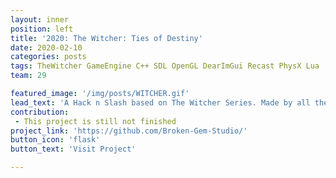 ```yaml
---
layout: inner
position: left
title: '2020: The Witcher: Ties of Destiny'
date: 2020-02-10 
categories: posts
tags: TheWitcher GameEngine C++ SDL OpenGL DearImGui Recast PhysX Lua
team: 29

featured_image: '/img/posts/WITCHER.gif'
lead_text: 'A Hack n Slash based on The Witcher Series. Made by all the class (29 people) on our own game engine, Broken Engine. It was based on my first game engine CENTRAL 3D'
contribution: 
 - This project is still not finished
project_link: 'https://github.com/Broken-Gem-Studio/'
button_icon: 'flask'
button_text: 'Visit Project'

---
```


